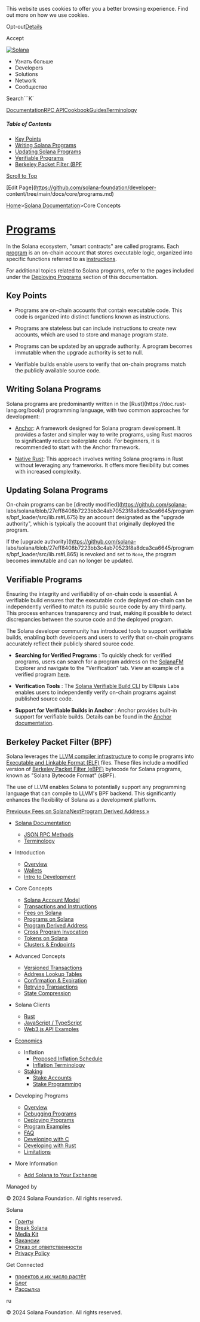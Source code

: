 This website uses cookies to offer you a better browsing experience. Find out
more on how we use cookies.

Opt-out[Details](/ru/privacy-policy#collection-of-information)

Accept

[![Solana](/_next/static/media/logotype-dark.f79d530d.svg)](/ru)

  * Узнать больше
  * Developers
  * Solutions
  * Network
  * Сообщество

Search```K`

[Documentation](/ru/docs)[RPC
API](/ru/docs/rpc)[Cookbook](/ru/developers/cookbook)[Guides](/ru/developers/guides)[Terminology](/ru/docs/terminology)

##### Table of Contents

  * [Key Points](/ru/docs/core/programs#key-points)
  * [Writing Solana Programs](/ru/docs/core/programs#writing-solana-programs)
  * [Updating Solana Programs](/ru/docs/core/programs#updating-solana-programs)
  * [Verifiable Programs](/ru/docs/core/programs#verifiable-programs)
  * [Berkeley Packet Filter (BPF](/ru/docs/core/programs#berkeley-packet-filter-bpf)

[Scroll to Top](/ru/docs/core/programs#)

[Edit Page](https://github.com/solana-foundation/developer-
content/tree/main/docs/core/programs.md)

[Home](/ru)>[Solana Documentation](/ru/docs)>Core Concepts

# [Programs](/ru/docs/core/programs)

In the Solana ecosystem, "smart contracts" are called programs. Each
[program](/ru/docs/core/accounts#program-account) is an on-chain account that
stores executable logic, organized into specific functions referred to as
[instructions](/ru/docs/core/transactions#instruction).

For additional topics related to Solana programs, refer to the pages included
under the [Deploying Programs](/ru/docs/programs) section of this
documentation.

## Key Points #

  * Programs are on-chain accounts that contain executable code. This code is organized into distinct functions known as instructions.

  * Programs are stateless but can include instructions to create new accounts, which are used to store and manage program state.

  * Programs can be updated by an upgrade authority. A program becomes immutable when the upgrade authority is set to null.

  * Verifiable builds enable users to verify that on-chain programs match the publicly available source code.

## Writing Solana Programs #

Solana programs are predominantly written in the [Rust](https://doc.rust-
lang.org/book/) programming language, with two common approaches for
development:

  * [Anchor](/ru/developers/guides/getstarted/intro-to-anchor): A framework designed for Solana program development. It provides a faster and simpler way to write programs, using Rust macros to significantly reduce boilerplate code. For beginners, it is recommended to start with the Anchor framework.

  * [Native Rust](/ru/developers/guides/getstarted/intro-to-native-rust): This approach involves writing Solana programs in Rust without leveraging any frameworks. It offers more flexibility but comes with increased complexity.

## Updating Solana Programs #

On-chain programs can be [directly modified](https://github.com/solana-
labs/solana/blob/27eff8408b7223bb3c4ab70523f8a8dca3ca6645/programs/bpf_loader/src/lib.rs#L675)
by an account designated as the "upgrade authority", which is typically the
account that originally deployed the program.

If the [upgrade authority](https://github.com/solana-
labs/solana/blob/27eff8408b7223bb3c4ab70523f8a8dca3ca6645/programs/bpf_loader/src/lib.rs#L865)
is revoked and set to `None`, the program becomes immutable and can no longer
be updated.

## Verifiable Programs #

Ensuring the integrity and verifiability of on-chain code is essential. A
verifiable build ensures that the executable code deployed on-chain can be
independently verified to match its public source code by any third party.
This process enhances transparency and trust, making it possible to detect
discrepancies between the source code and the deployed program.

The Solana developer community has introduced tools to support verifiable
builds, enabling both developers and users to verify that on-chain programs
accurately reflect their publicly shared source code.

  * **Searching for Verified Programs** : To quickly check for verified programs, users can search for a program address on the [SolanaFM](https://solana.fm/) Explorer and navigate to the "Verification" tab. View an example of a verified program [here](https://solana.fm/address/PhoeNiXZ8ByJGLkxNfZRnkUfjvmuYqLR89jjFHGqdXY).

  * **Verification Tools** : The [Solana Verifiable Build CLI](https://github.com/Ellipsis-Labs/solana-verifiable-build) by Ellipsis Labs enables users to independently verify on-chain programs against published source code.

  * **Support for Verifiable Builds in Anchor** : Anchor provides built-in support for verifiable builds. Details can be found in the [Anchor documentation](https://www.anchor-lang.com/docs/verifiable-builds).

## Berkeley Packet Filter (BPF) #

Solana leverages the [LLVM compiler infrastructure](https://llvm.org/) to
compile programs into [Executable and Linkable Format
(ELF)](https://en.wikipedia.org/wiki/Executable_and_Linkable_Format) files.
These files include a modified version of [Berkeley Packet Filter
(eBPF)](https://en.wikipedia.org/wiki/EBPF) bytecode for Solana programs,
known as "Solana Bytecode Format" (sBPF).

The use of LLVM enables Solana to potentially support any programming language
that can compile to LLVM's BPF backend. This significantly enhances the
flexibility of Solana as a development platform.

[Previous« Fees on Solana](/ru/docs/core/fees)[NextProgram Derived Address
»](/ru/docs/core/pda)

  * [Solana Documentation](/ru/docs)

    * [JSON RPC Methods](/ru/docs/rpc)
    * [Terminology](/ru/docs/terminology)
  * Introduction

    * [Overview](/ru/docs/intro/overview)
    * [Wallets](/ru/docs/intro/wallets)
    * [Intro to Development](/ru/docs/intro/dev)
  * Core Concepts

    * [Solana Account Model](/ru/docs/core/accounts)
    * [Transactions and Instructions](/ru/docs/core/transactions)
    * [Fees on Solana](/ru/docs/core/fees)
    * [Programs on Solana](/ru/docs/core/programs)
    * [Program Derived Address](/ru/docs/core/pda)
    * [Cross Program Invocation](/ru/docs/core/cpi)
    * [Tokens on Solana](/ru/docs/core/tokens)
    * [Clusters & Endpoints](/ru/docs/core/clusters)
  * Advanced Concepts

    * [Versioned Transactions](/ru/docs/advanced/versions)
    * [Address Lookup Tables](/ru/docs/advanced/lookup-tables)
    * [Confirmation & Expiration](/ru/docs/advanced/confirmation)
    * [Retrying Transactions](/ru/docs/advanced/retry)
    * [State Compression](/ru/docs/advanced/state-compression)
  * Solana Clients

    * [Rust](/ru/docs/clients/rust)
    * [JavaScript / TypeScript](/ru/docs/clients/javascript)
    * [Web3.js API Examples](/ru/docs/clients/javascript-reference)
  * [Economics](/ru/docs/economics)

    * Inflation
      * [Proposed Inflation Schedule](/ru/docs/economics/inflation/inflation-schedule)
      * [Inflation Terminology](/ru/docs/economics/inflation/terminology)
    * [Staking](/ru/docs/economics/staking)
      * [Stake Accounts](/ru/docs/economics/staking/stake-accounts)
      * [Stake Programming](/ru/docs/economics/staking/stake-programming)
  * Developing Programs

    * [Overview](/ru/docs/programs/overview)
    * [Debugging Programs](/ru/docs/programs/debugging)
    * [Deploying Programs](/ru/docs/programs/deploying)
    * [Program Examples](/ru/docs/programs/examples)
    * [FAQ](/ru/docs/programs/faq)
    * [Developing with C](/ru/docs/programs/lang-c)
    * [Developing with Rust](/ru/docs/programs/lang-rust)
    * [Limitations](/ru/docs/programs/limitations)
  * More Information

    * [Add Solana to Your Exchange](/ru/docs/more/exchange)

Managed by

[](/ru)

[](/youtube)[](/twitter)[](/discord)[](/reddit)[](/github)[](/telegram)

© 2024 Solana Foundation. All rights reserved.

Solana

  * [Гранты](https://solana.org/grants)
  * [Break Solana](https://break.solana.com/)
  * [Media Kit](/ru/branding)
  * [Вакансии](https://jobs.solana.com/)
  * [Отказ от ответственности](/ru/tos)
  * [Privacy Policy](/ru/privacy-policy)

Get Connected

  * [проектов и их число растёт](/ru/ecosystem)
  * [Блог](/ru/news)
  * [Рассылка](/ru/newsletter)

ru

© 2024 Solana Foundation. All rights reserved.

